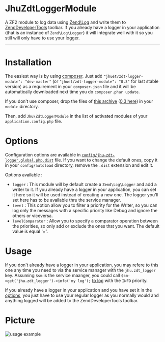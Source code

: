 JhuZdtLoggerModule
==================

A ZF2 module to log data using [Zend\Log](http://framework.zend.com/manual/2.1/en/modules/zend.log.overview.html) and write them to [ZendDeveloperTools](https://github.com/zendframework/ZendDeveloperTools) toolbar. If you already have a logger in your application (that is an instance of `Zend\Log\Logger`) it will integrate well with it so you still will only have to use your logger.
___

Installation
============

The easiest way is by using [composer](http://getcomposer.org). Just add `"jhuet/zdt-logger-module": "dev-master"` (or `"jhuet/zdt-logger-module": "0.3"` for last stable version) as a requirement in your `composer.json` file and it will be automatically downloaded next time you do `composer.phar update`.

If you don't use composer, drop the files of [this archive](https://github.com/jhuet/JhuZdtLoggerModule/archive/master.zip) ([0.3 here](https://github.com/jhuet/JhuZdtLoggerModule/archive/0.3.zip)) in your `module` directory.

Then, add `Jhu\ZdtLoggerModule` in the list of activated modules of your `application.config.php` file.

Options
=======

Configuration options are available in [`config/jhu-zdt-logger.global.php.dist`](https://github.com/jhuet/JhuZdtLoggerModule/blob/master/config/jhu-zdt-logger.global.php.dist) file. If you want to change the default ones, copy it in your `config/autoload` directory, remove the `.dist` extension and edit it.

Options available :

* `logger` : This module will by default create a `Zend\Log\Logger` and add a writer to it. If you already have a logger in your application, you can set it here so it will be used instead of creating a new one. The logger you'll set here has to be available thru the service manager.
* `level`  : This option allow you to filter a priority for the Writer, so you can log only the messages with a specific priority like Debug and ignore the others or viceversa.
* `levelComparator` : Allow you to specify a comparator operation between the priorities, so only add or exclude the ones that you want. The default value is equal '='.

Usage
===

If you don't already have a logger in your application, you may refere to this one any time you need to via the service manager with the `jhu.zdt_logger` key. Assuming `$sm` is the service maanger, you could call `$sm->get('jhu.zdt_logger')->info('my log');` [to log](http://framework.zend.com/manual/2.1/en/modules/zend.log.overview.html#logging-messages) with the `INFO` priority.

If you already have a logger in your application and you have set it in the [options](#options), you just have to use your regular logger as you normally would and anything logged will be added to the ZendDeveloperTools toolbar.

Picture
=======

![usage example](http://i50.tinypic.com/5zq1i.png)
